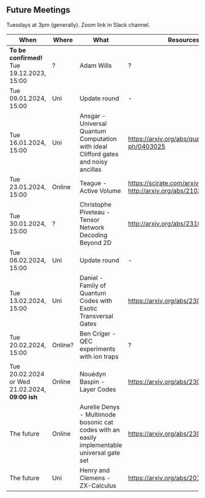 ## Future Meetings

Tuesdays at 3pm (generally). Zoom link in Slack channel.

| When                                            | Where   | What                                                                                        | Resources                                                             |
|-------------------------------------------------|---------|---------------------------------------------------------------------------------------------|-----------------------------------------------------------------------|
| **To be confirmed!** Tue 19.12.2023, 15:00      | ?       | Adam Wills                                                                                  | ?                                                                     |
| Tue 09.01.2024, 15:00                           | Uni     | Update round                                                                                | -                                                                     |
| Tue 16.01.2024, 15:00                           | Uni     | Ansgar - Universal Quantum Computation with ideal Clifford gates and noisy ancillas         | https://arxiv.org/abs/quant-ph/0403025                                |
| Tue 23.01.2024, 15:00                           | Online  | Teague - Active Volume                                                                      | https://scirate.com/arxiv/2211.15465, http://arxiv.org/abs/2103.08612 |
| Tue 30.01.2024, 15:00                           | ?       | Christophe Piveteau - Tensor Network Decoding Beyond 2D                                     | http://arxiv.org/abs/2310.10722                                       |
| Tue 06.02.2024, 15:00                           | Uni     | Update round                                                                                | -                                                                     |
| Tue 13.02.2024, 15:00                           | Uni     | Daniel - Family of Quantum Codes with Exotic Transversal Gates                              | https://arxiv.org/abs/2305.07023                                      |
| Tue 20.02.2024, 15:00                           | Online? | Ben Criger - QEC experiments with ion traps                                                 | ?                                                                     |
| Tue 20.02.2024 or Wed 21.02.2024, **09:00 ish** | Online  | Nouédyn Baspin - Layer Codes                                                                | https://arxiv.org/abs/2309.16503                                      |
| The future                                      | Online  | Aurelie Denys - Multimode bosonic cat codes with an easily implementable universal gate set | https://arxiv.org/abs/2306.11621                                      |
| The future                                      | Uni     | Henry and Clemens - ZX-Calculus                                                             | https://arxiv.org/abs/2012.13966                                      |
